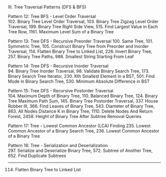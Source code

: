 III. Tree Traversal Patterns (DFS & BFS)	

Pattern 12: Tree BFS - Level Order Traversal	
102. Binary Tree Level Order Traversal, 103. Binary Tree Zigzag Level Order Traversal, 199. Binary Tree Right Side View, 515. Find Largest Value in Each Tree Row, 1161. Maximum Level Sum of a Binary Tree

Pattern 13: Tree DFS - Recursive Preorder Traversal	
100. Same Tree, 101. Symmetric Tree, 105. Construct Binary Tree from Preorder and Inorder Traversal, 114. Flatten Binary Tree to Linked List, 226. Invert Binary Tree, 257. Binary Tree Paths, 988. Smallest String Starting From Leaf

Pattern 14: Tree DFS - Recursive Inorder Traversal	
94. Binary Tree Inorder Traversal, 98. Validate Binary Search Tree, 173. Binary Search Tree Iterator, 230. Kth Smallest Element in a BST, 501. Find Mode in Binary Search Tree, 530. Minimum Absolute Difference in BST

Pattern 15: Tree DFS - Recursive Postorder Traversal	
104. Maximum Depth of Binary Tree, 110. Balanced Binary Tree, 124. Binary Tree Maximum Path Sum, 145. Binary Tree Postorder Traversal, 337. House Robber III, 366. Find Leaves of Binary Tree, 543. Diameter of Binary Tree, 863. All Nodes Distance K in Binary Tree, 1110. Delete Nodes And Return Forest, 2458. Height of Binary Tree After Subtree Removal Queries

Pattern 17: Tree - Lowest Common Ancestor (LCA) 
Finding	235. Lowest Common Ancestor of a Binary Search Tree, 236. Lowest Common Ancestor of a Binary Tree

Pattern 18: Tree - Serialization and Deserialization	
297. Serialize and Deserialize Binary Tree, 572. Subtree of Another Tree, 652. Find Duplicate Subtrees

_________________________


114. Flatten Binary Tree to Linked List

